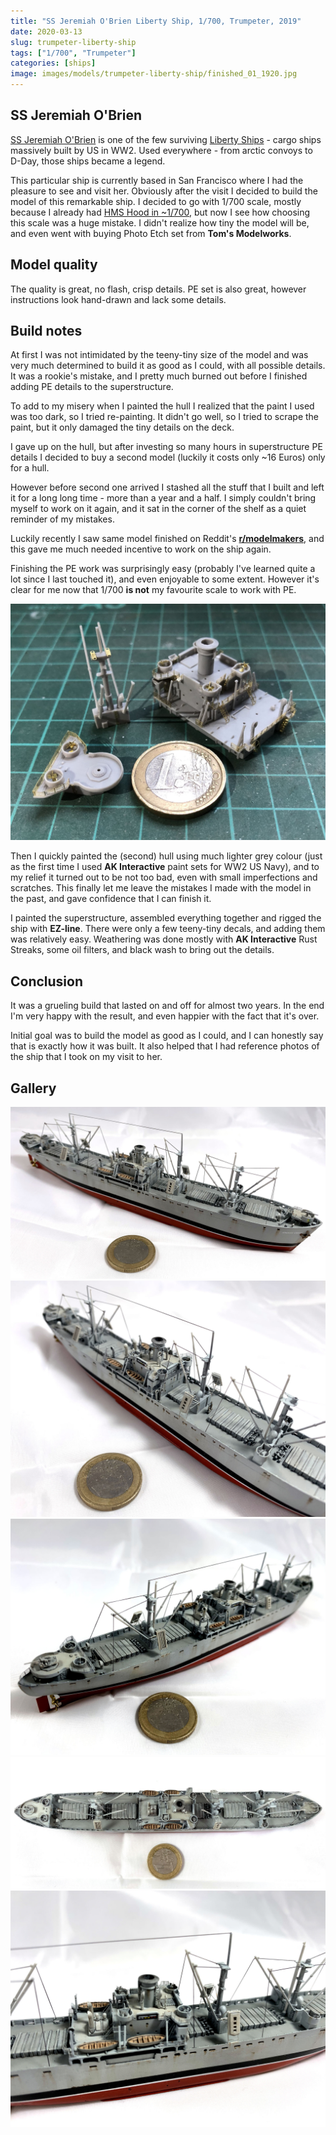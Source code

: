 ```yaml
---
title: "SS Jeremiah O'Brien Liberty Ship, 1/700, Trumpeter, 2019"
date: 2020-03-13
slug: trumpeter-liberty-ship
tags: ["1/700", "Trumpeter"]
categories: [ships]
image: images/models/trumpeter-liberty-ship/finished_01_1920.jpg
---
```


## SS Jeremiah O'Brien
[SS Jeremiah O'Brien](https://en.wikipedia.org/wiki/SS_Jeremiah_O%27Brien) is one of the few
surviving [Liberty Ships](https://en.wikipedia.org/wiki/Liberty_ship) - cargo ships massively built by US in WW2.
Used everywhere - from arctic convoys to D-Day, those ships became a legend.

This particular ship is currently based in San Francisco where I had the pleasure to see and visit her.
Obviously after the visit I decided to build the model of this remarkable ship. I decided to go with 1/700 scale, mostly
because I already had [HMS Hood in ~1/700](/models/zvezda-hood), but now I see how choosing this scale was a huge mistake.
I didn't realize how tiny the model will be, and even went with buying Photo Etch set from **Tom's Modelworks**.

## Model quality
The quality is great, no flash, crisp details. PE set is also great, however instructions look hand-drawn and lack some details.

## Build notes

At first I was not intimidated by the teeny-tiny size of the model and was very much determined to build it as good as I could, with all possible details.
It was a rookie's mistake, and I pretty much burned out before I finished adding PE details to the superstructure.

To add to my misery when I painted the hull I realized that the paint I used was too dark, so I tried re-painting.
It didn't go well, so I tried to scrape the paint, but it only damaged the tiny details on the deck.

I gave up on the hull, but after investing so many hours in superstructure PE details I decided to buy a second model (luckily it costs only ~16 Euros) only for a hull.

However before second one arrived I stashed all the stuff that I built and left it for a long long time - more than a year and a half.
I simply couldn't bring myself to work on it again, and it sat in the corner of the shelf as a quiet reminder of my mistakes.

Luckily recently I saw same model finished on Reddit's **[r/modelmakers](https://www.reddit.com/r/modelmakers/)**, and this gave me much needed incentive to work on the ship again.

Finishing the PE work was surprisingly easy (probably I've learned quite a lot since I last touched it), and even enjoyable to some extent.
However it's clear for me now that 1/700 **is not** my favourite scale to work with PE.

![wip](/images/models/trumpeter-liberty-ship/wip_01_1920.jpg)

Then I quickly painted the (second) hull using much lighter grey colour (just as the first time I used **AK Interactive** paint sets for WW2 US Navy),
and to my relief it turned out to be not too bad, even with small imperfections and scratches.
This finally let me leave the mistakes I made with the model in the past, and gave confidence that I can finish it.

I painted the superstructure, assembled everything together and rigged the ship with **EZ-line**.
There were only a few teeny-tiny decals, and adding them was relatively easy.
Weathering was done mostly with **AK Interactive** Rust Streaks, some oil filters, and black wash to bring out the details.


## Conclusion
It was a grueling build that lasted on and off for almost two years. In the end I'm very happy with the result, and even happier with the fact that it's over.

Initial goal was to build the model as good as I could, and I can honestly say that is exactly how it was built.
It also helped that I had reference photos of the ship that I took on my visit to her.

## Gallery

![finished_01](/images/models/trumpeter-liberty-ship/finished_01_1920.jpg)
![finished_02](/images/models/trumpeter-liberty-ship/finished_02_1920.jpg)
![finished_03](/images/models/trumpeter-liberty-ship/finished_03_1920.jpg)
![finished_04](/images/models/trumpeter-liberty-ship/finished_04_1920.jpg)
![finished_05](/images/models/trumpeter-liberty-ship/finished_05_1920.jpg)
